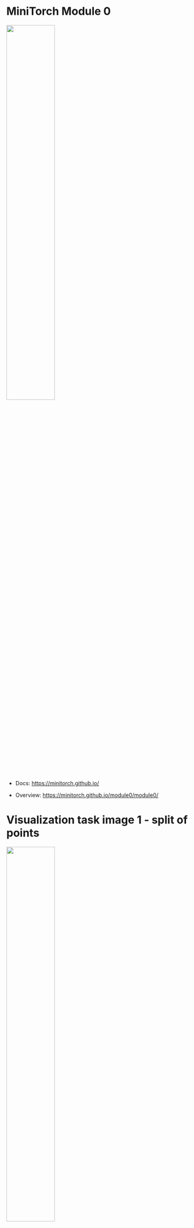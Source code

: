 # MiniTorch Module 0

<img src="https://minitorch.github.io/minitorch.svg" width="50%">

* Docs: https://minitorch.github.io/

* Overview: https://minitorch.github.io/module0/module0/

# Visualization task image 1 - split of points
<img src="https://minitorch.github.io/minitorch.svg" width="50%">

# Visualization task image 2 - model parameters
